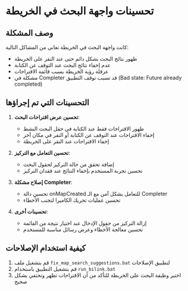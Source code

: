 # تحسينات واجهة البحث في الخريطة

## وصف المشكلة
كانت واجهة البحث في الخريطة تعاني من المشاكل التالية:
- ظهور نتائج البحث بشكل دائم حتى عند النقر على الخريطة
- عدم إخفاء نتائج البحث عند التوقف عن الكتابة
- عرقلة رؤية الخريطة بسبب قائمة الاقتراحات
- مشكلة في Completer قد تسبب توقف التطبيق (Bad state: Future already completed)

## التحسينات التي تم إجراؤها
1. **تحسين عرض اقتراحات البحث**:
   - ظهور الاقتراحات فقط عند الكتابة في حقل البحث النشط
   - إخفاء الاقتراحات عند التوقف عن الكتابة أو النقر في مكان آخر
   - إخفاء الاقتراحات عند النقر على الخريطة

2. **تحسين التعامل مع التركيز**:
   - إضافة تحقق من حالة التركيز لحقول البحث
   - تحسين تجربة المستخدم بإخفاء النتائج عند فقدان التركيز

3. **إصلاح مشكلة Completer**:
   - تحسين دالة onMapCreated للتعامل بشكل آمن مع الـ Completer
   - تحسين عمليات تحريك الكاميرا لتجنب الأخطاء

4. **تحسينات أخرى**:
   - إزالة التركيز من حقول الإدخال عند اختيار نتيجة من القائمة
   - تحسين معالجة الأخطاء وعرض رسائل مناسبة للمستخدم

## كيفية استخدام الإصلاحات
1. قم بتشغيل ملف `fix_map_search_suggestions.bat` لتطبيق الإصلاحات
2. قم بتشغيل التطبيق باستخدام `run_bilink.bat`
3. اختبر وظيفة البحث على الخريطة للتأكد من أن الاقتراحات تظهر وتختفي بشكل صحيح
